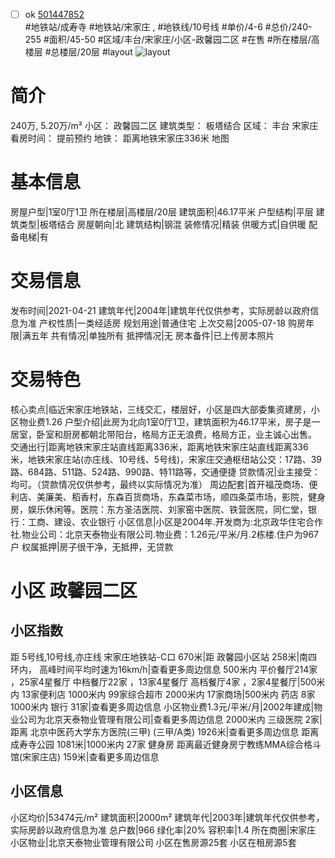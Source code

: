 - [ ] ok [501447852](https://bj.5i5j.com/ershoufang/501447852.html)  
 #地铁站/成寿寺 #地铁站/宋家庄 ,  #地铁线/10号线
#单价/4-6 #总价/240-255 #面积/45-50   #区域/丰台/宋家庄/小区-政馨园二区 #在售 #所在楼层/高楼层 #总楼层/20层 #layout 
![layout](http://image2a.5i5j.com/bdir/layout/994c682073c44df1a74b97f6ab50ad08.jpg_P5.jpg) 
# 简介 
 240万,  5.20万/m² 
小区： 政馨园二区
建筑类型： 板塔结合
区域： 丰台 宋家庄
看房时间： 提前预约
地铁： 距离地铁宋家庄336米 地图
# 基本信息 
 房屋户型|1室0厅1卫
所在楼层|高楼层/20层
建筑面积|46.17平米
户型结构|平层
建筑类型|板塔结合
房屋朝向|北
建筑结构|钢混
装修情况|精装
供暖方式|自供暖
配备电梯|有
# 交易信息 
 发布时间|2021-04-21
建筑年代|2004年|建筑年代仅供参考，实际房龄以政府信息为准
产权性质|一类经适房
规划用途|普通住宅
上次交易|2005-07-18
购房年限|满五年
共有情况|单独所有
抵押情况|无
房本备件|已上传房本照片
# 交易特色 
 核心卖点|临近宋家庄地铁站，三线交汇，楼层好，小区是四大部委集资建房，小区物业费1.26
户型介绍|此房为北向1室0厅1卫，建筑面积为46.17平米，房子是一居室，卧室和厨房都朝北带阳台，格局方正无浪费，格局方正，业主诚心出售。
交通出行|距离地铁宋家庄站直线距离336米，距离地铁宋家庄站直线距离336米，地铁宋家庄站(亦庄线、10号线、5号线)，宋家庄交通枢纽站公交：17路、39路、684路、511路、524路、990路、特11路等，交通便捷
贷款情况|业主接受：均可。（贷款情况仅供参考，最终以实际情况为准）
周边配套|首开福茂商场、便利店、美廉美、稻香村，东森百货商场，东森菜市场，顺四条菜市场，影院，健身房，娱乐休闲等。医院：东方圣洁医院、刘家窑中医院、铁营医院，同仁堂，银行：工商、建设、农业银行
小区信息|小区是2004年.开发商为:北京政华住宅合作社.物业公司：北京天泰物业有限公司.物业费：1.26元/平米/月.2栋楼.住户为967户
权属抵押|房子很干净，无抵押，无贷款
# 小区 政馨园二区
## 小区指数 
 距 5号线,10号线,亦庄线 宋家庄地铁站-C口 670米|距 政馨园小区站 258米|南四环内， 高峰时间平均时速为16km/h|查看更多周边信息
500米内 平价餐厅214家 ，25家4星餐厅
中档餐厅22家 ，13家4星餐厅
高档餐厅4家 ，2家4星餐厅|500米内 13家便利店
1000米内 99家综合超市
2000米内 17家商场|500米内 药店 8家
1000米内 银行 31家|查看更多周边信息
小区物业费1.3元/平米/月|2002年建成|物业公司为北京天泰物业管理有限公司|查看更多周边信息
2000米内 三级医院 2家|距离 北京中医药大学东方医院(三甲) (三甲/A类) 1926米|查看更多周边信息
距离 成寿寺公园 1081米|1000米内 27家 健身房
距离最近健身房宁教练MMA综合格斗馆(宋家庄店) 159米|查看更多周边信息
## 小区信息 
 小区均价|53474元/m²
建筑面积|2000m²
建筑年代|2003年|建筑年代仅供参考，实际房龄以政府信息为准
总户数|966
绿化率|20%
容积率|1.4
所在商圈|宋家庄
小区物业|北京天泰物业管理有限公司
小区在售房源25套
小区在租房源5套
